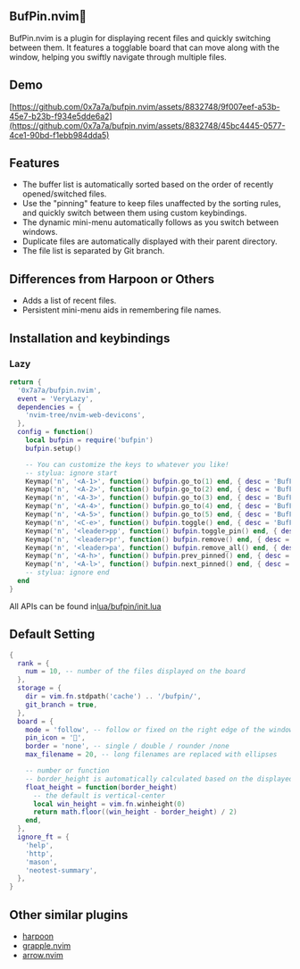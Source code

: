 ## BufPin.nvim📌
BufPin.nvim is a plugin for displaying recent files and quickly switching between them. It features a togglable board that can move along with the window, helping you swiftly navigate through multiple files.

## Demo
[https://github.com/0x7a7a/bufpin.nvim/assets/8832748/9f007eef-a53b-45e7-b23b-f934e5dde6a2](https://github.com/0x7a7a/bufpin.nvim/assets/8832748/45bc4445-0577-4ce1-90bd-f1ebb984dda5)

## Features
- The buffer list is automatically sorted based on the order of recently opened/switched files.
- Use the "pinning" feature to keep files unaffected by the sorting rules, and quickly switch between them using custom keybindings.
- The dynamic mini-menu automatically follows as you switch between windows.
- Duplicate files are automatically displayed with their parent directory.
- The file list is separated by Git branch.

## Differences from Harpoon or Others
- Adds a list of recent files.
- Persistent mini-menu aids in remembering file names.

## Installation and keybindings
### Lazy
```lua
return {
  '0x7a7a/bufpin.nvim',
  event = 'VeryLazy',
  dependencies = {
    'nvim-tree/nvim-web-devicons',
  },
  config = function()
    local bufpin = require('bufpin')
    bufpin.setup()

    -- You can customize the keys to whatever you like!
    -- stylua: ignore start
    Keymap('n', '<A-1>', function() bufpin.go_to(1) end, { desc = 'BufPin: go to file 1' })
    Keymap('n', '<A-2>', function() bufpin.go_to(2) end, { desc = 'BufPin: go to file 2' })
    Keymap('n', '<A-3>', function() bufpin.go_to(3) end, { desc = 'BufPin: go to file 3' })
    Keymap('n', '<A-4>', function() bufpin.go_to(4) end, { desc = 'BufPin: go to file 4' })
    Keymap('n', '<A-5>', function() bufpin.go_to(5) end, { desc = 'BufPin: go to file 5' })
    Keymap('n', '<C-e>', function() bufpin.toggle() end, { desc = 'BufPin: toggle board' })
    Keymap('n', '<leader>pp', function() bufpin.toggle_pin() end, { desc = 'BufPin: toggle pin' })
    Keymap('n', '<leader>pr', function() bufpin.remove() end, { desc = 'BufPin: remove entry' })
    Keymap('n', '<leader>pa', function() bufpin.remove_all() end, { desc = 'BufPin: remove all entry' })
    Keymap('n', '<A-h>', function() bufpin.prev_pinned() end, { desc = 'BufPin: toggle pin' })
    Keymap('n', '<A-l>', function() bufpin.next_pinned() end, { desc = 'BufPin: toggle pin' })
    -- stylua: ignore end
  end
}
```
All APIs can be found in[lua/bufpin/init.lua](https://github.com/0x7a7a/bufpin.nvim/blob/master/lua/bufpin/init.lua)


## Default Setting
```lua
{
  rank = {
    num = 10, -- number of the files displayed on the board
  },
  storage = {
    dir = vim.fn.stdpath('cache') .. '/bufpin/',
    git_branch = true,
  },
  board = {
    mode = 'follow', -- follow or fixed on the right edge of the window
    pin_icon = '󰐃',
    border = 'none', -- single / double / rounder /none
    max_filename = 20, -- long filenames are replaced with ellipses

    -- number or function
    -- border_height is automatically calculated based on the displayed content.
    float_height = function(border_height)
      -- the default is vertical-center
      local win_height = vim.fn.winheight(0)
      return math.floor((win_height - border_height) / 2)
    end,
  },
  ignore_ft = {
    'help',
    'http',
    'mason',
    'neotest-summary',
  },
}
```

## Other similar plugins
- [harpoon](https://github.com/ThePrimeagen/harpoon)
- [grapple.nvim](https://github.com/cbochs/grapple.nvim)
- [arrow.nvim](https://github.com/otavioschwanck/arrow.nvim)
